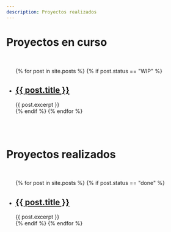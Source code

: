 ```yaml
---
description: Proyectos realizados
---
```


<h1>Proyectos en curso</h1>
<br>

<ul>
  {% for post in site.posts %}
    {% if post.status == "WIP" %}
      <li>
        <h2 ><a href="{{ post.url }}">{{ post.title }}</a></h2>
        {{ post.excerpt }}
      </li>
    {% endif %}
  {% endfor %}
</ul>

<br>
<br>

<h1>Proyectos realizados</h1>
<br>

<ul>
  {% for post in site.posts %}
    {% if post.status == "done" %}
      <li>
        <h2 ><a href="{{ post.url }}">{{ post.title }}</a></h2>
        {{ post.excerpt }}
      </li>
    {% endif %}
  {% endfor %}
</ul>
